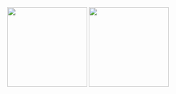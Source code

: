 <div align="center">

<img height="180em" src="https://github-readme-stats.vercel.app/api?username=nicholas-goes&show_icons=true&theme=jolly" />

<img height="180em" src="https://github-readme-stats.vercel.app/api/top-langs/?username=nicholas-goes&layout=compact&theme=jolly"/>

</div>